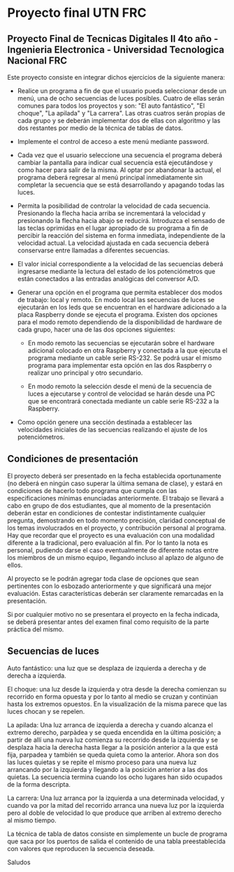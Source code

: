 # Proyecto final UTN FRC

## Proyecto Final de Tecnicas Digitales II 4to año - Ingenieria Electronica - Universidad Tecnologica Nacional FRC

Este proyecto consiste en integrar dichos ejercicios de la siguiente manera:

- Realice un programa a fin de que el usuario pueda seleccionar desde un menú, una de ocho secuencias de luces posibles. Cuatro de ellas serán comunes para todos los proyectos y son: "El auto fantástico", "El choque", "La apilada" y "La carrera". Las otras cuatros serán propias de cada grupo y se deberán implementar dos de ellas con algoritmo y las dos restantes por medio de la técnica de tablas de datos.

- Implemente el control de acceso a este menú mediante password.

- Cada vez que el usuario seleccione una secuencia el programa deberá cambiar la pantalla para indicar cual secuencia está ejecutándose y como hacer para salir de la misma. Al optar por abandonar la actual, el programa deberá regresar al menú principal inmediatamente sin completar la secuencia que se está desarrollando y apagando todas las luces.

- Permita la posibilidad de controlar la velocidad de cada secuencia. Presionando la flecha hacia arriba se incrementará la velocidad y presionando la flecha hacia abajo se reducirá. Introduzca el sensado de las teclas oprimidas en el lugar apropiado de su programa a fin de percibir la reacción del sistema en forma inmediata, independiente de la velocidad actual. La velocidad ajustada en cada secuencia deberá conservarse entre llamadas a diferentes secuencias.

- El valor inicial correspondiente a la velocidad de las secuencias deberá ingresarse mediante la lectura del estado de los potenciómetros que están conectados a las entradas analógicas del conversor A/D.

- Generar una opción en el programa que permita establecer dos modos de trabajo: local y remoto. En modo local las secuencias de luces se ejecutarán en los leds que se encuentran en el hardware adicionado a la placa Raspberry donde se ejecuta el programa. Existen dos opciones para el modo remoto dependiendo de la disponibilidad de hardware de cada grupo, hacer una de las dos opciones siguientes:

  - En modo remoto las secuencias se ejecutarán sobre el hardware adicional colocado en otra Raspberry y conectada a la que ejecuta el programa mediante un cable serie RS-232. Se podrá usar el mismo programa para implementar esta opción en las dos Raspberry o realizar uno principal y otro secundario.

  - En modo remoto la selección desde el menú de la secuencia de luces a ejecutarse y control de velocidad se harán desde una PC que se encontrará conectada mediante un cable serie RS-232 a la Raspberry.

- Como opción genere una sección destinada a establecer las velocidades iniciales de las secuencias realizando el ajuste de los potenciómetros.

## Condiciones de presentación

El proyecto deberá ser presentado en la fecha establecida oportunamente (no deberá en ningún caso superar la última semana de clase), y estará en condiciones de hacerlo todo programa que cumpla con las especificaciones mínimas enunciadas anteriormente. El trabajo se llevará a cabo en grupo de dos estudiantes, que al momento de la presentación deberán estar en condiciones de contestar indistintamente cualquier pregunta, demostrando en todo momento precisión, claridad conceptual de los temas involucrados en el proyecto, y contribución personal al programa. Hay que recordar que el proyecto es una evaluación con una modalidad diferente a la tradicional, pero evaluación al fin. Por lo tanto la nota es personal, pudiendo darse el caso eventualmente de diferente notas entre los miembros de un mismo equipo, llegando incluso al aplazo de alguno de ellos.

Al proyecto se le podrán agregar toda clase de opciones que sean pertinentes con lo esbozado anteriormente y que significará una mejor evaluación. Estas características deberán ser claramente remarcadas en la presentación.

Si por cualquier motivo no se presentara el proyecto en la fecha indicada, se deberá presentar antes del examen final como requisito de la parte práctica del mismo.

## Secuencias de luces

Auto fantástico: una luz que se desplaza de izquierda a derecha y de derecha a izquierda.

El choque: una luz desde la izquierda y otra desde la derecha comienzan su recorrido en forma opuesta y por lo tanto al medio se cruzan y continúan hasta los extremos opuestos. En la visualización de la misma parece que las luces chocan y se repelen.

La apilada: Una luz arranca de izquierda a derecha y cuando alcanza el extremo derecho, parpàdea y se queda encendida en la última posición; a partir de allí una nueva luz comienza su recorrido desde la izquierda y se desplaza hacia la derecha hasta llegar a la posición anterior a la que está fija, parpadea y también se queda quieta como la anterior. Ahora son dos las luces quietas y se repite el mismo proceso para una nueva luz arrancando por la izquierda y llegando a la posición anterior a las dos quietas. La secuencia termina cuando los ocho lugares han sido ocupados de la forma descripta.

La carrera: Una luz arranca por la izquierda a una determinada velocidad, y cuando va por la mitad del recorrido arranca una nueva luz por la izquierda pero al doble de velocidad lo que produce que arriben al extremo derecho al mismo tiempo.

La técnica de tabla de datos consiste en simplemente un bucle de programa que saca por los puertos de salida el contenido de una tabla preestablecida con valores que reproducen la secuencia deseada.

Saludos
